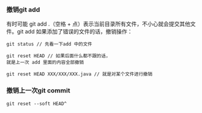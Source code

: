 ### 撤销git add
有时可能 git add .（空格 + 点）表示当前目录所有文件，不小心就会提交其他文件。git add 如果添加了错误的文件的话，撤销操作：

```
git status // 先看一下add 中的文件

git reset HEAD // 如果后面什么都不跟的话，
就是上一次 add 里面的内容全部撤销

git reset HEAD XXX/XXX/XXX.java // 就是对某个文件进行撤销
```

### 撤销上一次git commit
```
git reset --soft HEAD^
```